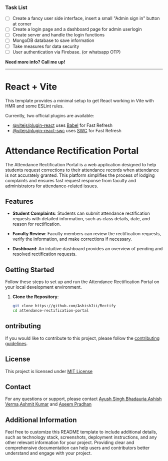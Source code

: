 ### Task List

- [ ] Create a fancy user side interface, insert a small "Admin sign in" button at corner
- [ ] Create a login page and a dashboard page for admin userlogin
- [ ] Create server and handle the login functions  
- [ ] MongoDB database to save information
- [ ] Take measures for data security
- [ ] User authentication via Firebase. (or whatsapp OTP)

**Need more info? Call me up!** 

---

# React + Vite


This template provides a minimal setup to get React working in Vite with HMR and some ESLint rules.

Currently, two official plugins are available:

- [@vitejs/plugin-react](https://github.com/vitejs/vite-plugin-react/blob/main/packages/plugin-react/README.md) uses [Babel](https://babeljs.io/) for Fast Refresh
- [@vitejs/plugin-react-swc](https://github.com/vitejs/vite-plugin-react-swc) uses [SWC](https://swc.rs/) for Fast Refresh


# Attendance Rectification Portal

The Attendance Rectification Portal is a web application designed to help students request corrections to their attendance records when attendance is not accurately granted. This platform simplifies the process of lodging complaints and ensures fast request response from faculty and administrators for attendance-related issues.

## Features

- **Student Complaints**: Students can submit attendance rectification requests with detailed information, such as class details, date, and reason for rectification.

- **Faculty Review**: Faculty members can review the rectification requests, verify the information, and make corrections if necessary.

- **Dashboard**: An intuitive dashboard provides an overview of pending and resolved rectification requests.

## Getting Started

Follow these steps to set up and run the Attendance Rectification Portal on your local development environment.

1. **Clone the Repository**:

   ```bash
   git clone https://github.com/AshishJii/Rectify
   cd attendance-rectification-portal

## ontributing

If you would like to contribute to this project, please follow the [contributing guidelines](https://github.com/AshishJii/Rectify/contributing-guidelines).

## License

This project is licensed under [MIT License]()

## Contact 

For any questions or support, please contact [Ayush Singh Bhadauria](mailto:2k22.cse.2213437@gmail.com),[Ashish Verma](mailto:2k22.cse.2213516@gmail.com),[Ashmit Kumar](mailto:2k22.cse.2211344@gmail.com) and [Aseem Pradhan](mailto:2k22.cse.2213048@gmail.com)

## Additional Information 

Feel free to customize this README template to include additional details, such as technology stack, screenshots, deployment instructions, and any other relevant information for your project. Providing clear and comprehensive documentation can help users and contributors better understand and engage with your project.
